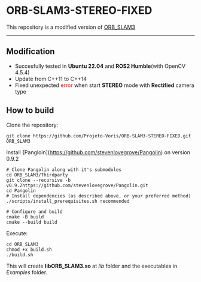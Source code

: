 # ORB-SLAM3-STEREO-FIXED

This repository is a modified version of [ORB_SLAM3](https://github.com/UZ-SLAMLab/ORB_SLAM3)  

--- 

## Modification
- Succesfully tested in **Ubuntu 22.04** and **ROS2 Humble**(with OpenCV 4.5.4)
- Update from C++11 to C++14
- Fixed unexpected <span style="color:red">error</span> when start **STEREO** mode with **Rectified** camera type  

## How to build
Clone the repository:
```
git clone https://github.com/Projeto-Voris/ORB-SLAM3-STEREO-FIXED.git ORB_SLAM3
```

Install {Pangloin](https://github.com/stevenlovegrove/Pangolin) on version 0.9.2
```
# Clone Pangolin along with it's submodules
cd ORB_SLAM3/Thirdparty
git clone --recursive -b v0.9.2https://github.com/stevenlovegrove/Pangolin.git
cd Pangolin
# Install dependencies (as described above, or your preferred method)
./scripts/install_prerequisites.sh recommended

# Configure and build
cmake -B build
cmake --build build
```
Execute:
```
cd ORB_SLAM3
chmod +x build.sh
./build.sh
```
This will create **libORB_SLAM3.so**  at *lib* folder and the executables in *Examples* folder.
